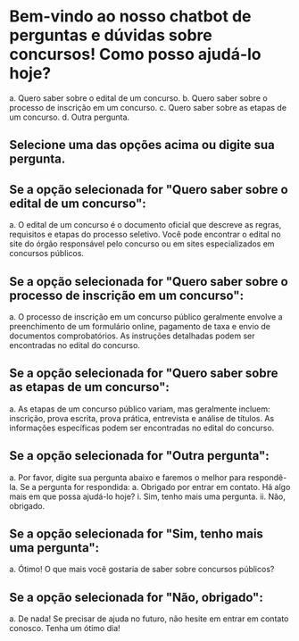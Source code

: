 # Bem-vindo ao nosso chatbot de perguntas e dúvidas sobre concursos! Como posso ajudá-lo hoje?

a. Quero saber sobre o edital de um concurso.
b. Quero saber sobre o processo de inscrição em um concurso.
c. Quero saber sobre as etapas de um concurso.
d. Outra pergunta.

## Selecione uma das opções acima ou digite sua pergunta.

## Se a opção selecionada for "Quero saber sobre o edital de um concurso":
a. O edital de um concurso é o documento oficial que descreve as regras, requisitos e etapas do processo seletivo. Você pode encontrar o edital no site do órgão responsável pelo concurso ou em sites especializados em concursos públicos.

## Se a opção selecionada for "Quero saber sobre o processo de inscrição em um concurso":
a. O processo de inscrição em um concurso público geralmente envolve a preenchimento de um formulário online, pagamento de taxa e envio de documentos comprobatórios. As instruções detalhadas podem ser encontradas no edital do concurso.

## Se a opção selecionada for "Quero saber sobre as etapas de um concurso":
a. As etapas de um concurso público variam, mas geralmente incluem: inscrição, prova escrita, prova prática, entrevista e análise de títulos. As informações específicas podem ser encontradas no edital do concurso.

## Se a opção selecionada for "Outra pergunta":
a. Por favor, digite sua pergunta abaixo e faremos o melhor para respondê-la.
Se a pergunta for respondida:
a. Obrigado por entrar em contato. Há algo mais em que possa ajudá-lo hoje?
i. Sim, tenho mais uma pergunta.
ii. Não, obrigado.

## Se a opção selecionada for "Sim, tenho mais uma pergunta":
a. Ótimo! O que mais você gostaria de saber sobre concursos públicos?

## Se a opção selecionada for "Não, obrigado":
a. De nada! Se precisar de ajuda no futuro, não hesite em entrar em contato conosco. Tenha um ótimo dia!
